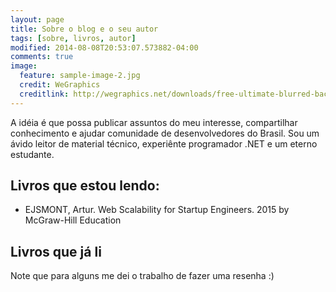 ```yaml
---
layout: page
title: Sobre o blog e o seu autor
tags: [sobre, livros, autor]
modified: 2014-08-08T20:53:07.573882-04:00
comments: true
image:
  feature: sample-image-2.jpg
  credit: WeGraphics
  creditlink: http://wegraphics.net/downloads/free-ultimate-blurred-background-pack/
---
```


A idéia é que possa publicar assuntos do meu interesse, compartilhar conhecimento e ajudar comunidade de desenvolvedores do Brasil. Sou um ávido leitor de material técnico, experiênte programador .NET e um eterno estudante.

## Livros que estou lendo:

* EJSMONT, Artur. Web Scalability for Startup Engineers. 2015 by McGraw-Hill Education
<!-- PARR, Terence, The Definitive ANTLR 4 Reference. 2012 The Pragmatic Programmers, LLC.-->

## Livros que já li
Note que para alguns me dei o trabalho de fazer uma resenha :)

